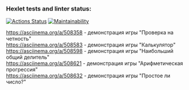 ### Hexlet tests and linter status:
[![Actions Status](https://github.com/Iris-Raine/python-project-lvl1/workflows/hexlet-check/badge.svg)](https://github.com/Iris-Raine/python-project-lvl1/actions)
[![Maintainability](https://api.codeclimate.com/v1/badges/9e52b8fdf8cf3270e93b/maintainability)](https://codeclimate.com/github/Iris-Raine/python-project-lvl1/maintainability)

https://asciinema.org/a/508358 - демонстрация игры "Проверка на четность"  
https://asciinema.org/a/508583 - демонстрация игры "Калькулятор"  
https://asciinema.org/a/508598 - демонстрация игры "Наибольший общий делитель"  
https://asciinema.org/a/508621 - демонстрация игры "Арифметическая прогрессия"  
https://asciinema.org/a/508632 - демонстрация игры "Простое ли число?"